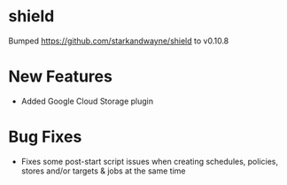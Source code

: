 
# shield
Bumped https://github.com/starkandwayne/shield to v0.10.8

# New Features

* Added Google Cloud Storage plugin

# Bug Fixes

* Fixes some post-start script issues when creating schedules, policies, stores and/or targets & jobs at the same time
